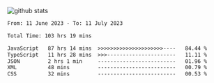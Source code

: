 
![github stats](https://github-readme-stats.vercel.app/api?username=realmahd1&show_icons=true&theme=codeSTACKr&hide_rank=true&count_private=true)

<!--START_SECTION:waka-->

```txt
From: 11 June 2023 - To: 11 July 2023

Total Time: 103 hrs 19 mins

JavaScript   87 hrs 14 mins  >>>>>>>>>>>>>>>>>>>>>----   84.44 %
TypeScript   11 hrs 28 mins  >>>----------------------   11.11 %
JSON         2 hrs 1 min     -------------------------   01.96 %
XML          48 mins         -------------------------   00.79 %
CSS          32 mins         -------------------------   00.53 %
```

<!--END_SECTION:waka-->
